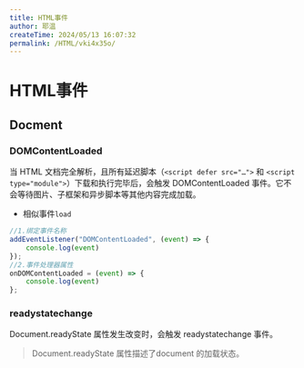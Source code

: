 ```yaml
---
title: HTML事件
author: 耶温
createTime: 2024/05/13 16:07:32
permalink: /HTML/vki4x35o/
---
```

# HTML事件

## Docment

### DOMContentLoaded

当 HTML 文档完全解析，且所有延迟脚本（`<script defer src="…">` 和 `<script type="module">`）下载和执行完毕后，会触发 DOMContentLoaded 事件。它不会等待图片、子框架和异步脚本等其他内容完成加载。

-   相似事件`load`

```js
//1.绑定事件名称
addEventListener("DOMContentLoaded", (event) => {
    console.log(event)
});
//2.事件处理器属性
onDOMContentLoaded = (event) => {
    console.log(event)
};
```

###  readystatechange

Document.readyState 属性发生改变时，会触发 readystatechange 事件。

> Document.readyState 属性描述了document 的加载状态。